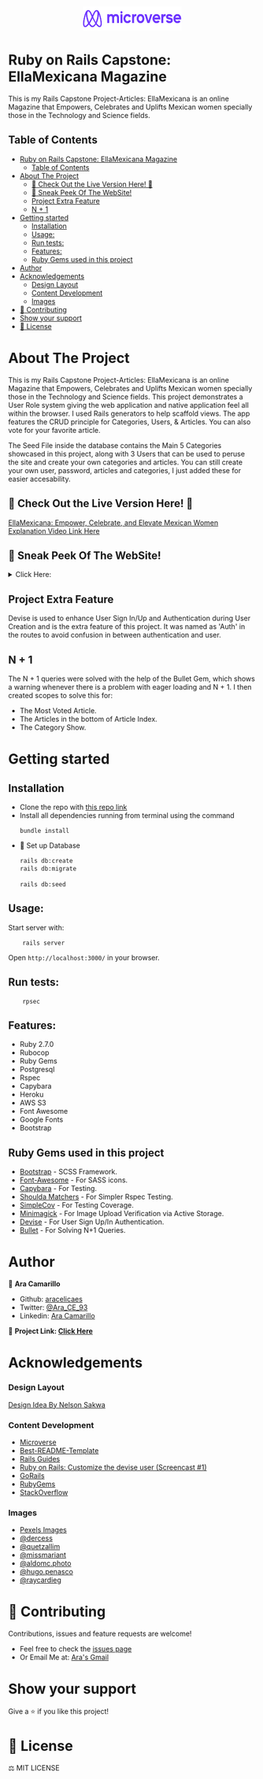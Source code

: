 <p align="center"><img src="microverse_logo.png" width="200" height="50"></p>

# Ruby on Rails Capstone: EllaMexicana Magazine
This is my Rails Capstone Project-Articles: EllaMexicana is an online Magazine that Empowers, Celebrates and Uplifts Mexican women specially those in the Technology and Science fields.

<!-- TABLE OF CONTENTS -->
## Table of Contents
- [Ruby on Rails Capstone: EllaMexicana Magazine](#ruby-on-rails-capstone-ellamexicana-magazine)
  - [Table of Contents](#table-of-contents)
- [About The Project](#about-the-project)
  - [🌟 Check Out the Live Version Here! 🌟](#-check-out-the-live-version-here-)
  - [👀 Sneak Peek Of The WebSite!](#-sneak-peek-of-the-website)
  - [Project Extra Feature](#project-extra-feature)
  - [N + 1](#n--1)
- [Getting started](#getting-started)
  - [Installation](#installation)
  - [Usage:](#usage)
  - [Run tests:](#run-tests)
  - [Features:](#features)
  - [Ruby Gems used in this project](#ruby-gems-used-in-this-project)
- [Author](#author)
- [Acknowledgements](#acknowledgements)
    - [Design Layout](#design-layout)
    - [Content Development](#content-development)
    - [Images](#images)
- [🤝 Contributing](#-contributing)
- [Show your support](#show-your-support)
- [📝 License](#-license)
<!-- ABOUT THE PROJECT -->
# About The Project
This is my Rails Capstone Project-Articles: EllaMexicana is an online Magazine that Empowers, Celebrates and Uplifts Mexican women specially those in the Technology and Science fields.
This project demonstrates a User Role system giving the web application and native application feel all within the browser. I used Rails generators to help scaffold views. The app features the CRUD principle for Categories, Users, & Articles. You can also vote for your favorite article.

The Seed File inside the database contains the Main 5 Categories showcased in this project, along with 3 Users that can be used to peruse the site and create your own categories and articles. You can still create your own user, password, articles and categories, I just added these for easier accesability.

## 🌟 Check Out the Live Version Here! 🌟

[EllaMexicana: Empower, Celebrate, and Elevate Mexican Women](https://ellamexicana.herokuapp.com/)
[Explanation Video Link Here](https://www.loom.com/share/3a4229ba3c9a425ab004c9762700595c)

## 👀 Sneak Peek Of The WebSite!
<details>
<summary>Click Here:</summary>
<img src="ella_mexicana_session.png" width="600" height="350">
<img src="ella_mexicana_index.png" width="600" height="350">
<img src="ella_mexicana_category_show.png" width="600" height="350">
<img src="ella_mexicana_article.png" width="600" height="350">
</details>


## Project Extra Feature
Devise is used to enhance User Sign In/Up and Authentication during User Creation and is the extra feature of this project. It was named as 'Auth' in the routes to avoid confusion in between authentication and user.

## N + 1
The N + 1 queries were solved with the help of the Bullet Gem, which shows a warning whenever there is a problem with eager loading and N + 1. I then created scopes to solve this for:
- The Most Voted Article.
- The Articles in the bottom of Article Index.
- The Category Show.

<!-- GETTING STARTED -->
# Getting started
## Installation
* Clone the repo with [this repo link](https://github.com/aracelicaes/rails_capstone)
* Install all dependencies running from terminal using the command <pre><code>bundle install
</code></pre>
* 🔔 Set up Database <pre><code>rails db:create <br>rails db:migrate <br>rails db:seed</code></pre>

## Usage:

Start server with:

```
    rails server
```

Open `http://localhost:3000/` in your browser.

## Run tests:

```
    rpsec
```

## Features:
* Ruby 2.7.0
* Rubocop
* Ruby Gems
* Postgresql
* Rspec
* Capybara
* Heroku
* AWS S3
* Font Awesome
* Google Fonts
* Bootstrap

## Ruby Gems used in this project

* [Bootstrap](https://getbootstrap.com/) - SCSS Framework.
* [Font-Awesome](https://fontawesome.com/) - For SASS icons.
* [Capybara](https://rubygems.org/gems/capybara) - For Testing.
* [Shoulda Matchers](https://rubygems.org/gems/shoulda-matchers) - For Simpler Rspec Testing.
* [SimpleCov](https://rubygems.org/gems/simplecov) - For Testing Coverage.
* [Minimagick](https://rubygems.org/gems/mini_magick) - For Image Upload Verification via Active Storage.
* [Devise](https://rubygems.org/gems/devise) - For User Sign Up/In Authentication.
* [Bullet](https://rubygems.org/gems/bullet) - For Solving N+1 Queries.

<!-- CONTACT -->
# Author
👤 **Ara Camarillo**

- Github: [aracelicaes](https://github.com/aracelicaes)
- Twitter: [@Ara_CE_93](https://twitter.com/Ara_CE_93)
- Linkedin: [Ara Camarillo](www.linkedin.com/in/ara-camarillo)

📄 **Project Link: [Click Here](https://github.com/aracelicaes/rails_capstone)**

<!-- ACKNOWLEDGEMENTS -->
# Acknowledgements

### Design Layout
[Design Idea By Nelson Sakwa](https://www.behance.net/gallery/14554909/liFEsTlye-Mobile-version)

### Content Development
- [Microverse](https://microverse.org)
- [Best-README-Template](https://github.com/othneildrew/Best-README-Template)
- [Rails Guides](https://guides.rubyonrails.org/)
- [Ruby on Rails: Customize the devise user (Screencast #1)](https://www.youtube.com/watch?v=5inpxIHKhkE)
- [GoRails](https://gorails.com)
- [RubyGems](https://rubygems.org)
- [StackOverflow](https://stackoverflow.com/)

### Images
- [Pexels Images](https://www.pexels.com/collections/em-h2wbchq/)
- [@dercess](https://www.instagram.com/dercess/)
- [@quetzallim](https://www.instagram.com/quetzallim/)
- [@missmariant](https://www.instagram.com/missmariant/)
- [@aldomc.photo](https://www.instagram.com/aldomc.photo/)
- [@hugo.penasco](https://www.instagram.com/hugo.penasco/)
- [@raycardieg](https://www.instagram.com/raycardieg/)

# 🤝 Contributing

Contributions, issues and feature requests are welcome!

- Feel free to check the [issues page](issues/https://github.com/aracelicaes/rails_capstone/issues)
- Or Email Me at: [Ara's Gmail](arace0393@gmail.com)

# Show your support

Give a ⭐️ if you like this project!

# 📝 License

⚖️ MIT LICENSE
